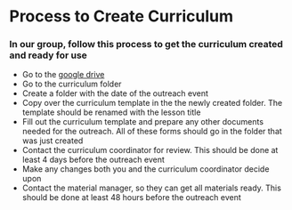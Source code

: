 # Process to Create Curriculum
### In our group, follow this process to get the curriculum created and ready for use
* Go to the [google drive](https://drive.google.com/drive/u/1/folders/0AMaPDTCfXz9FUk9PVA)
* Go to the curriculum folder
* Create a folder with the date of the outreach event
* Copy over the curriculum template in the the newly created folder. The template should be renamed with the lesson title
* Fill out the curriculum template and prepare any other documents needed for the outreach. All of these forms should go in the folder that was just created
* Contact the curriculum coordinator for review. This should be done at least 4 days before the outreach event
* Make any changes both you and the curriculum coordinator decide upon
* Contact the material manager, so they can get all materials ready. This should be done at least 48 hours before the outreach event

